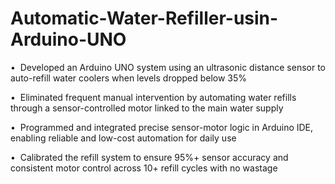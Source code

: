 # Automatic-Water-Refiller-usin-Arduino-UNO
•  Developed an Arduino UNO system using an ultrasonic distance sensor to auto-refill water coolers when levels dropped below 35%

•  Eliminated frequent manual intervention by automating water refills through a sensor-controlled motor linked to the main water supply

•  Programmed and integrated precise sensor-motor logic in Arduino IDE, enabling reliable and low-cost automation for daily use

•  Calibrated the refill system to ensure 95%+ sensor accuracy and consistent motor control across 10+ refill cycles with no wastage
